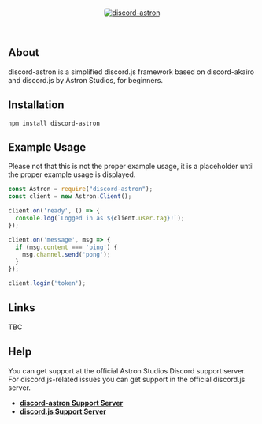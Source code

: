 <div align="center">
  <br />
  <p>
    <a href="https://google.com"><img src="https://media.discordapp.net/attachments/773034661923913728/824139172948213760/unknown.png" alt="discord-astron" style="border-radius: 5px"/></a>
  <p>
  <br />
</div>

## About
discord-astron is a simplified discord.js framework based on discord-akairo and discord.js by Astron Studios, for beginners. 

## Installation 
`npm install discord-astron`

## Example Usage
Please not that this is not the proper example usage, it is a placeholder until the proper example usage is displayed.
```javascript
const Astron = require("discord-astron");
const client = new Astron.Client();

client.on('ready', () => {
  console.log(`Logged in as ${client.user.tag}!`);
});

client.on('message', msg => {
  if (msg.content === 'ping') {
    msg.channel.send('pong');
  }
});

client.login('token');
```

## Links
TBC

## Help
You can get support at the official Astron Studios Discord support server. For discord.js-related issues you can get support in the official discord.js server.

* [**discord-astron Support Server**](https://discord.gg/vsfXUwsXph/)
* [**discord.js Support Server**](https://discord.gg/bRCvFy9)
